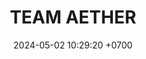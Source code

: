 ---
layout: teamCard
permalink: /team/:title.html
categories: LI LI2 LI3  LI7  
maincover: /assets/logos/BDLF.png
puntosLJMAYO24:
date: 2024-05-02 10:29:20 +0700
title: TEAM AETHER
route: /liga-indigo-platino
tag: johto042024
color: black
puntosLJ202404: 12
grupo: sur
background: '#F16C38'
cover: /assets/backCard.png
team: TEAM AETHER
ID: TAE
puntos: 
pj: 
#PARTIDO 1
j1: RONDA 1
p1: TEAM STAR
pp1: TAE
r1: 
rr1: 
bg1: rock rock
pt1: 
pj1: 
#PARTIDO 2
j2: RONDA 2
p2: TAE
pp2: STAR-TEC
bg2: rock rock
r2: 
rr2: 
pt2: 
pj2:  
#PARTIDO 3
j3: RONDA 3
p3: TAE
pp3: SPC ES
bg3: rock rock
r3: 
rr3: 
pt3: 
pj3: 
#PARTIDO 4
j4: RONDA 4
p4: POA
pp4: TAE
bg4: rock rock
r4: 
rr4: 
pt4: 
pj4: 
#PARTIDO 5
j5: RONDA 5
p5: LAST BREATH
pp5: TAE
bg5: rock rock
r5: 
rr5: 
pt5:
pj5:  
#PARTIDO 6
j6: RONDA 6
p6: HG REGIOS
pp6: TAE
bg6: rock rock
r6: 
rr6: 
pt6: 
pj6:  
#PARTIDO 7
j7: RONDA 7
p7: TAE
pp7: FLIES
bg7: rock rock
r7: 
rr7: 
pt7: 
pj7:  
#PARTIDO 8
j8: RONDA 8
p8: DFS RUBY
pp8: TAE
bg8: rock rock
r8: 
rr8: 
pt8: 
pj8:   
#PARTIDO 9
j9: RONDA 9
p9: DFS PLATINUM
pp9: TAE
bg9: rock rock
r9: 
rr9: 
pt9: 
pj9: 
stream: <i class="fa-brands fa-twitch text-white"></i>
dia: 27
hora: '21:10'
---